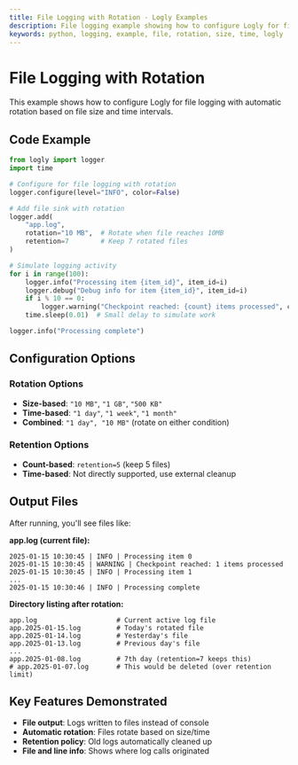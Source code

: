 ```yaml
---
title: File Logging with Rotation - Logly Examples
description: File logging example showing how to configure Logly for file output with automatic rotation based on size and time.
keywords: python, logging, example, file, rotation, size, time, logly
---
```


# File Logging with Rotation

This example shows how to configure Logly for file logging with automatic rotation based on file size and time intervals.

## Code Example

```python
from logly import logger
import time

# Configure for file logging with rotation
logger.configure(level="INFO", color=False)

# Add file sink with rotation
logger.add(
    "app.log",
    rotation="10 MB",  # Rotate when file reaches 10MB
    retention=7        # Keep 7 rotated files
)

# Simulate logging activity
for i in range(100):
    logger.info("Processing item {item_id}", item_id=i)
    logger.debug("Debug info for item {item_id}", item_id=i)
    if i % 10 == 0:
        logger.warning("Checkpoint reached: {count} items processed", count=i+1)
    time.sleep(0.01)  # Small delay to simulate work

logger.info("Processing complete")
```

## Configuration Options

### Rotation Options

- **Size-based**: `"10 MB"`, `"1 GB"`, `"500 KB"`
- **Time-based**: `"1 day"`, `"1 week"`, `"1 month"`
- **Combined**: `"1 day", "10 MB"` (rotate on either condition)

### Retention Options

- **Count-based**: `retention=5` (keep 5 files)
- **Time-based**: Not directly supported, use external cleanup

## Output Files

After running, you'll see files like:

**app.log (current file):**
```
2025-01-15 10:30:45 | INFO | Processing item 0
2025-01-15 10:30:45 | WARNING | Checkpoint reached: 1 items processed
2025-01-15 10:30:45 | INFO | Processing item 1
...
2025-01-15 10:30:46 | INFO | Processing complete
```

**Directory listing after rotation:**
```
app.log                    # Current active log file
app.2025-01-15.log         # Today's rotated file
app.2025-01-14.log         # Yesterday's file
app.2025-01-13.log         # Previous day's file
...
app.2025-01-08.log         # 7th day (retention=7 keeps this)
# app.2025-01-07.log       # This would be deleted (over retention limit)
```

## Key Features Demonstrated

- **File output**: Logs written to files instead of console
- **Automatic rotation**: Files rotate based on size/time
- **Retention policy**: Old logs automatically cleaned up
- **File and line info**: Shows where log calls originated